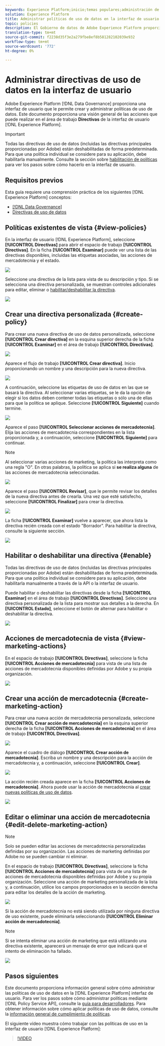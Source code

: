 ```yaml
---
keywords: Experience Platform;inicio;temas populares;administración de datos;guía del usuario de la directiva de uso de datos
solution: Experience Platform
title: Administrar políticas de uso de datos en la interfaz de usuario
topic: policies
description: El Gobierno de datos de Adobe Experience Platform proporciona una interfaz de usuario que le permite crear y administrar políticas de uso de datos. Este documento proporciona información general sobre las acciones que puede realizar en el espacio de trabajo Directivas de la interfaz de usuario de Experience Platform.
translation-type: tm+mt
source-git-commit: f2238d35f3e2a279fbe8ef8b581282102039e932
workflow-type: tm+mt
source-wordcount: '772'
ht-degree: 0%

---
```



# Administrar directivas de uso de datos en la interfaz de usuario

Adobe Experience Platform [!DNL Data Governance] proporciona una interfaz de usuario que le permite crear y administrar políticas de uso de datos. Este documento proporciona una visión general de las acciones que puede realizar en el área de trabajo **Directivas** de la interfaz de usuario [!DNL Experience Platform].

>[!IMPORTANT]
>
>Todas las directivas de uso de datos (incluidas las directivas principales proporcionadas por Adobe) están deshabilitadas de forma predeterminada. Para que una política individual se considere para su aplicación, debe habilitarla manualmente. Consulte la sección sobre [habilitación de políticas](#enable) para ver los pasos sobre cómo hacerlo en la interfaz de usuario.

## Requisitos previos

Esta guía requiere una comprensión práctica de los siguientes [!DNL Experience Platform] conceptos:

- [[!DNL Data Governance]](../home.md)
- [Directivas de uso de datos](./overview.md)

## Políticas existentes de vista {#view-policies}

En la interfaz de usuario [!DNL Experience Platform], seleccione **[!UICONTROL Directivas]** para abrir el espacio de trabajo **[!UICONTROL Directivas]**. En la ficha **[!UICONTROL Examinar]** puede ver una lista de las directivas disponibles, incluidas las etiquetas asociadas, las acciones de mercadotecnia y el estado.

![](../images/policies/browse-policies.png)

Seleccione una directiva de la lista para vista de su descripción y tipo. Si se selecciona una directiva personalizada, se muestran controles adicionales para editar, eliminar o [habilitar/deshabilitar la directiva](#enable).

![](../images/policies/policy-details.png)

## Crear una directiva personalizada {#create-policy}

Para crear una nueva directiva de uso de datos personalizada, seleccione **[!UICONTROL Crear directiva]** en la esquina superior derecha de la ficha **[!UICONTROL Examinar]** en el área de trabajo **[!UICONTROL Directivas]**.

![](../images/policies/create-policy-button.png)

Aparece el flujo de trabajo **[!UICONTROL Crear directiva]**. Inicio proporcionando un nombre y una descripción para la nueva directiva.

![](../images/policies/create-policy-description.png)

A continuación, seleccione las etiquetas de uso de datos en las que se basará la directiva. Al seleccionar varias etiquetas, se le da la opción de elegir si los datos deben contener todas las etiquetas o sólo una de ellas para que la política se aplique. Seleccione **[!UICONTROL Siguiente]** cuando termine.

![](../images/policies/add-labels.png)

Aparece el paso **[!UICONTROL Seleccionar acciones de mercadotecnia]**. Elija las acciones de mercadotecnia correspondientes en la lista proporcionada y, a continuación, seleccione **[!UICONTROL Siguiente]** para continuar.

>[!NOTE]
>
>Al seleccionar varias acciones de marketing, la política las interpreta como una regla &quot;O&quot;. En otras palabras, la política se aplica si **se realiza alguna** de las acciones de mercadotecnia seleccionadas.

![](../images/policies/add-marketing-actions.png)

Aparece el paso **[!UICONTROL Revisar]**, que le permite revisar los detalles de la nueva directiva antes de crearla. Una vez que esté satisfecho, seleccione **[!UICONTROL Finalizar]** para crear la directiva.

![](../images/policies/policy-review.png)

La ficha **[!UICONTROL Examinar]** vuelve a aparecer, que ahora lista la directiva recién creada con el estado &quot;Borrador&quot;. Para habilitar la directiva, consulte la siguiente sección.

![](../images/policies/created-policy.png)

## Habilitar o deshabilitar una directiva {#enable}

Todas las directivas de uso de datos (incluidas las directivas principales proporcionadas por Adobe) están deshabilitadas de forma predeterminada. Para que una política individual se considere para su aplicación, debe habilitarla manualmente a través de la API o la interfaz de usuario.

Puede habilitar o deshabilitar las directivas desde la ficha **[!UICONTROL Examinar]** en el área de trabajo **[!UICONTROL Directivas]**. Seleccione una directiva personalizada de la lista para mostrar sus detalles a la derecha. En **[!UICONTROL Estado]**, seleccione el botón de alternar para habilitar o deshabilitar la directiva.

![](../images/policies/enable-policy.png)

## Acciones de mercadotecnia de vista {#view-marketing-actions}

En el espacio de trabajo **[!UICONTROL Directivas]**, seleccione la ficha **[!UICONTROL Acciones de mercadotecnia]** para vista de una lista de acciones de mercadotecnia disponibles definidas por Adobe y su propia organización.

![](../images/policies/marketing-actions.png)

## Crear una acción de mercadotecnia {#create-marketing-action}

Para crear una nueva acción de mercadotecnia personalizada, seleccione **[!UICONTROL Crear acción de mercadotecnia]** en la esquina superior derecha de la ficha **[!UICONTROL Acciones de mercadotecnia]** en el área de trabajo **[!UICONTROL Directivas]**.

![](../images/policies/create-marketing-action.png)

Aparece el cuadro de diálogo **[!UICONTROL Crear acción de mercadotecnia]**. Escriba un nombre y una descripción para la acción de mercadotecnia y, a continuación, seleccione **[!UICONTROL Crear]**.

![](../images/policies/create-marketing-action-details.png)

La acción recién creada aparece en la ficha **[!UICONTROL Acciones de mercadotecnia]**. Ahora puede usar la acción de mercadotecnia al [crear nuevas políticas de uso de datos](#create-policy).

![](../images/policies/created-marketing-action.png)

## Editar o eliminar una acción de mercadotecnia {#edit-delete-marketing-action}

>[!NOTE]
>
>Solo se pueden editar las acciones de mercadotecnia personalizadas definidas por su organización. Las acciones de marketing definidas por Adobe no se pueden cambiar ni eliminar.

En el espacio de trabajo **[!UICONTROL Directivas]**, seleccione la ficha **[!UICONTROL Acciones de mercadotecnia]** para vista de una lista de acciones de mercadotecnia disponibles definidas por Adobe y su propia organización. Seleccione una acción de marketing personalizada de la lista y, a continuación, utilice los campos proporcionados en la sección derecha para editar los detalles de la acción de marketing.

![](../images/policies/edit-marketing-action.png)

Si la acción de mercadotecnia no está siendo utilizada por ninguna directiva de uso existente, puede eliminarla seleccionando **[!UICONTROL Eliminar acción de mercadotecnia]**.

>[!NOTE]
>
>Si se intenta eliminar una acción de marketing que está utilizando una directiva existente, aparecerá un mensaje de error que indicará que el intento de eliminación ha fallado.

![](../images/policies/delete-marketing-action.png)

## Pasos siguientes

Este documento proporciona información general sobre cómo administrar las políticas de uso de datos en la [!DNL Experience Platform] interfaz de usuario. Para ver los pasos sobre cómo administrar políticas mediante [!DNL Policy Service API], consulte la [guía para desarrolladores](../api/getting-started.md). Para obtener información sobre cómo aplicar políticas de uso de datos, consulte la [información general de cumplimiento de políticas](../enforcement/overview.md).

El siguiente vídeo muestra cómo trabajar con las políticas de uso en la interfaz de usuario [!DNL Experience Platform]:

>[!VIDEO](https://video.tv.adobe.com/v/32977?quality=12&learn=on)